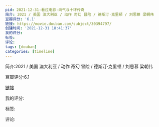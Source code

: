 ```yaml
---
pid: 2021-12-31-看过电影-尚气与十环传奇
简介: 2021 / 美国 澳大利亚 / 动作 奇幻 冒险 / 德斯汀·克里顿 / 刘思慕 梁朝伟
豆瓣评分: '6.1'
链接: https://movie.douban.com/subject/30394797/
创建时间: '2021-12-31 18:41:37'
我的评分:
标签:
评论:
tags: [douban]
categories: [timeline]
---
```

简介:2021 / 美国 澳大利亚 / 动作 奇幻 冒险 / 德斯汀·克里顿 / 刘思慕 梁朝伟

豆瓣评分:6.1

[链接](https://movie.douban.com/subject/30394797/)

我的评分:

标签:

评论:

